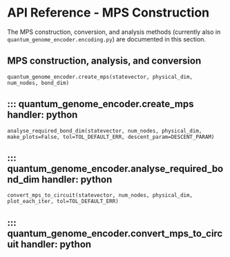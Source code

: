 # API Reference - MPS Construction

The MPS construction, conversion, and analysis methods (currently also
in `quantum_genome_encoder.encoding.py`) are documented in this section.

## MPS construction, analysis, and conversion

```
quantum_genome_encoder.create_mps(statevector, physical_dim, num_nodes, bond_dim)
```
::: quantum_genome_encoder.create_mps
    handler: python
---

```
analyse_required_bond_dim(statevector, num_nodes, physical_dim, make_plots=False, tol=TOL_DEFAULT_ERR, descent_param=DESCENT_PARAM)
```
::: quantum_genome_encoder.analyse_required_bond_dim
    handler: python
---

```
convert_mps_to_circuit(statevector, num_nodes, physical_dim, plot_each_iter, tol=TOL_DEFAULT_ERR)
```
::: quantum_genome_encoder.convert_mps_to_circuit
    handler: python
---
